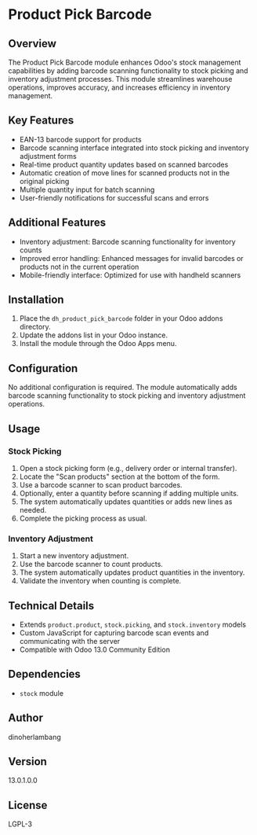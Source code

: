 # Product Pick Barcode

## Overview
The Product Pick Barcode module enhances Odoo's stock management capabilities by adding barcode scanning functionality to stock picking and inventory adjustment processes. This module streamlines warehouse operations, improves accuracy, and increases efficiency in inventory management.

## Key Features
- EAN-13 barcode support for products
- Barcode scanning interface integrated into stock picking and inventory adjustment forms
- Real-time product quantity updates based on scanned barcodes
- Automatic creation of move lines for scanned products not in the original picking
- Multiple quantity input for batch scanning
- User-friendly notifications for successful scans and errors

## Additional Features
- Inventory adjustment: Barcode scanning functionality for inventory counts
- Improved error handling: Enhanced messages for invalid barcodes or products not in the current operation
- Mobile-friendly interface: Optimized for use with handheld scanners

## Installation
1. Place the `dh_product_pick_barcode` folder in your Odoo addons directory.
2. Update the addons list in your Odoo instance.
3. Install the module through the Odoo Apps menu.

## Configuration
No additional configuration is required. The module automatically adds barcode scanning functionality to stock picking and inventory adjustment operations.

## Usage
### Stock Picking
1. Open a stock picking form (e.g., delivery order or internal transfer).
2. Locate the "Scan products" section at the bottom of the form.
3. Use a barcode scanner to scan product barcodes.
4. Optionally, enter a quantity before scanning if adding multiple units.
5. The system automatically updates quantities or adds new lines as needed.
6. Complete the picking process as usual.

### Inventory Adjustment
1. Start a new inventory adjustment.
2. Use the barcode scanner to count products.
3. The system automatically updates product quantities in the inventory.
4. Validate the inventory when counting is complete.

## Technical Details
- Extends `product.product`, `stock.picking`, and `stock.inventory` models
- Custom JavaScript for capturing barcode scan events and communicating with the server
- Compatible with Odoo 13.0 Community Edition

## Dependencies
- `stock` module

## Author
dinoherlambang

## Version
13.0.1.0.0

## License
LGPL-3